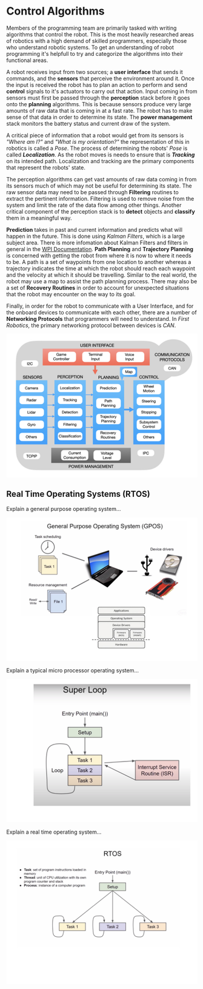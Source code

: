 # Control Algorithms
Members of the programming team are primarily tasked with writing algorithms that control the robot.  This is the most heavily researched areas of robotics with a high demand of skilled programmers, especially those who understand robotic systems. To get an understanding of robot programming it's helpfull to try and categorize the algorithms into their functional areas.

A robot receives input from two sources; a **user interface** that sends it commands, and the **sensors** that perceive the environment around it.  Once the input is received the robot has to plan an action to perform and send **control** signals to it's actuators to carry out that action.  Input coming in from sensors must first be passed through the **perception** stack before it goes onto the **planning** algorithms. This is because sensors produce very large amounts of raw data that is coming in at a fast rate.  The robot has to make sense of that data in order to determine its state.  The **power management** stack monitors the battery status and current draw of the system.

A critical piece of information that a robot would get from its sensors is <i>"Where am I?"</i> and <i>"What is my orientation?"</i> the representation of this in robotics is called a <i>Pose</i>.  The process of determining the robots' <i>Pose</i> is called <i>**Localization**</i>. As the robot moves is needs to ensure that is <i>**Tracking**</i> on its intended path. Localization and tracking are the primary components that represent the robots' state.  

The perception algorithms can get vast amounts of raw data coming in from its sensors much of which may not be useful for determining its state.  The raw sensor data may need to be passed through **Filtering** routines to extract the pertinent information. Filtering is used to remove noise from the system and limit the rate of the data flow among other things. Another critical component of the perception stack is to **detect** objects and **classify** them in a meaningful way. 

**Prediction** takes in past and current information and predicts what will happen in the future.  This is done using <i>Kalman Filters</i>, which is a large subject area. There is more infomation about Kalman Filters and filters in general in the [WPI Documentation](https://docs.wpilib.org/en/latest/docs/software/advanced-controls/filters/introduction.html). **Path Planning** and **Trajectory Planning** is concerned with getting the robot from where it is now to where it needs to be.  A path is a set of waypoints from one location to another whereas a trajectory indicates the time at which the robot should reach each waypoint and the velocity at which it should be travelling. Similar to the real world, the robot may use a map to assist the path planning process. There may also be a set of **Recovery Routines** in order to account for unexpected situations that the robot may encounter on the way to its goal.

Finally, in order for the robot to communicate with a User Interface, and for the onboard devices to communicate with each other, there are a number of **Networking Protocols** that programmers will need to understand.  In <i>First Robotics</i>, the primary networking protocol between devices is <i>CAN</i>.

![Control Categories](../../images/FRCConcepts/FRCConcepts.012.jpeg)

## <a name="rtos"></a>Real Time Operating Systems (RTOS)
Explain a general purpose operating system...

![GPOS](../../images/FRCConcepts/FRCConcepts.013.jpeg)

Explain a typical micro processor operating system...

![Super Loop](../../images/FRCConcepts/FRCConcepts.014.jpeg)

Explain a real time operating system...

![RTOS](../../images/FRCConcepts/FRCConcepts.015.jpeg)

<!-- <h3><span style="float:left">
<a href="intro">Previous</a></span> -->
